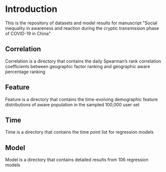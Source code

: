 # Introduction
This is  the repository of datasets and model results for manuscript "Social inequality in awareness and reaction during the cryptic transmission phase of COVID-19 in China"

## Correlation
Correlation is a directory that contains the daily Spearman’s rank correlation coefficients between geographic factor ranking and geographic aware percentage ranking

## Feature
Feature is a directory that contains the time-evolving demographic feature distributions of aware population in the sampled 100,000 user set

## Time
Time is a directory that contains the time point list for regression models

## Model
Model is a directory that contains detailed results from 106 regression models
